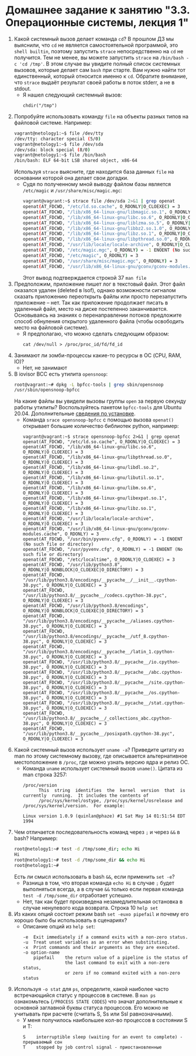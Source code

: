 # Домашнее задание к занятию "3.3. Операционные системы, лекция 1"

1. Какой системный вызов делает команда `cd`? В прошлом ДЗ мы выяснили, что `cd` не является самостоятельной  программой, это `shell builtin`, поэтому запустить `strace` непосредственно на `cd` не получится. Тем не менее, вы можете запустить `strace` на `/bin/bash -c 'cd /tmp'`. В этом случае вы увидите полный список системных вызовов, которые делает сам `bash` при старте. Вам нужно найти тот единственный, который относится именно к `cd`. Обратите внимание, что `strace` выдаёт результат своей работы в поток stderr, а не в stdout.
    - Я нашел следующий системный вызов:
        ```
        chdir("/tmp")
        ```
1. Попробуйте использовать команду `file` на объекты разных типов на файловой системе. Например:
    ```bash
    vagrant@netology1:~$ file /dev/tty
    /dev/tty: character special (5/0)
    vagrant@netology1:~$ file /dev/sda
    /dev/sda: block special (8/0)
    vagrant@netology1:~$ file /bin/bash
    /bin/bash: ELF 64-bit LSB shared object, x86-64
    ```
    Используя `strace` выясните, где находится база данных `file` на основании которой она делает свои догадки.
    - Судя по полученному мной выводу файлом базы является `/etc/magic` и `/usr/share/misc/magic.mgc`:
        ```bash
        vagrant@vagrant:~$ strace file /dev/sda 2>&1 | grep openat
        openat(AT_FDCWD, "/etc/ld.so.cache", O_RDONLY|O_CLOEXEC) = 3
        openat(AT_FDCWD, "/lib/x86_64-linux-gnu/libmagic.so.1", O_RDONLY|O_CLOEXEC) = 3
        openat(AT_FDCWD, "/lib/x86_64-linux-gnu/libc.so.6", O_RDONLY|O_CLOEXEC) = 3
        openat(AT_FDCWD, "/lib/x86_64-linux-gnu/liblzma.so.5", O_RDONLY|O_CLOEXEC) = 3
        openat(AT_FDCWD, "/lib/x86_64-linux-gnu/libbz2.so.1.0", O_RDONLY|O_CLOEXEC) = 3
        openat(AT_FDCWD, "/lib/x86_64-linux-gnu/libz.so.1", O_RDONLY|O_CLOEXEC) = 3
        openat(AT_FDCWD, "/lib/x86_64-linux-gnu/libpthread.so.0", O_RDONLY|O_CLOEXEC) = 3
        openat(AT_FDCWD, "/usr/lib/locale/locale-archive", O_RDONLY|O_CLOEXEC) = 3
        openat(AT_FDCWD, "/etc/magic.mgc", O_RDONLY) = -1 ENOENT (No such file or directory)
        openat(AT_FDCWD, "/etc/magic", O_RDONLY) = 3
        openat(AT_FDCWD, "/usr/share/misc/magic.mgc", O_RDONLY) = 3
        openat(AT_FDCWD, "/usr/lib/x86_64-linux-gnu/gconv/gconv-modules.cache", O_RDONLY) = 3
        ```
        Этот вывод подтверждается строкой 37 `man file`
1. Предположим, приложение пишет лог в текстовый файл. Этот файл оказался удален (deleted в lsof), однако возможности сигналом сказать приложению переоткрыть файлы или просто перезапустить приложение – нет. Так как приложение продолжает писать в удаленный файл, место на диске постепенно заканчивается. Основываясь на знаниях о перенаправлении потоков предложите способ обнуления открытого удаленного файла (чтобы освободить место на файловой системе).
    - Я предполагаю, что можно сделать следующим образом:
        ```
        cat /dev/null > /proc/proc_id/fd/fd_id
        ```
1. Занимают ли зомби-процессы какие-то ресурсы в ОС (CPU, RAM, IO)?
    - Нет, не занимают
1. В iovisor BCC есть утилита `opensnoop`:
    ```bash
    root@vagrant:~# dpkg -L bpfcc-tools | grep sbin/opensnoop
    /usr/sbin/opensnoop-bpfcc
    ```
    На какие файлы вы увидели вызовы группы `open` за первую секунду работы утилиты? Воспользуйтесь пакетом `bpfcc-tools` для Ubuntu 20.04. Дополнительные [сведения по установке](https://github.com/iovisor/bcc/blob/master/INSTALL.md).
    - Команда `srace opensnoop-bpfcc` с помощью вызова `openat()` открывает большие количество библиотек python, например:
        ```
        vagrant@vagrant:~$ strace opensnoop-bpfcc 2>&1 | grep openat
        openat(AT_FDCWD, "/etc/ld.so.cache", O_RDONLY|O_CLOEXEC) = 3
        openat(AT_FDCWD, "/lib/x86_64-linux-gnu/libc.so.6", O_RDONLY|O_CLOEXEC) = 3
        openat(AT_FDCWD, "/lib/x86_64-linux-gnu/libpthread.so.0", O_RDONLY|O_CLOEXEC) = 3
        openat(AT_FDCWD, "/lib/x86_64-linux-gnu/libdl.so.2", O_RDONLY|O_CLOEXEC) = 3
        openat(AT_FDCWD, "/lib/x86_64-linux-gnu/libutil.so.1", O_RDONLY|O_CLOEXEC) = 3
        openat(AT_FDCWD, "/lib/x86_64-linux-gnu/libm.so.6", O_RDONLY|O_CLOEXEC) = 3
        openat(AT_FDCWD, "/lib/x86_64-linux-gnu/libexpat.so.1", O_RDONLY|O_CLOEXEC) = 3
        openat(AT_FDCWD, "/lib/x86_64-linux-gnu/libz.so.1", O_RDONLY|O_CLOEXEC) = 3
        openat(AT_FDCWD, "/usr/lib/locale/locale-archive", O_RDONLY|O_CLOEXEC) = 3
        openat(AT_FDCWD, "/usr/lib/x86_64-linux-gnu/gconv/gconv-modules.cache", O_RDONLY) = 3
        openat(AT_FDCWD, "/usr/bin/pyvenv.cfg", O_RDONLY) = -1 ENOENT (No such file or directory)
        openat(AT_FDCWD, "/usr/pyvenv.cfg", O_RDONLY) = -1 ENOENT (No such file or directory)
        openat(AT_FDCWD, "/etc/localtime", O_RDONLY|O_CLOEXEC) = 3
        openat(AT_FDCWD, "/usr/lib/python3.8", O_RDONLY|O_NONBLOCK|O_CLOEXEC|O_DIRECTORY) = 3
        openat(AT_FDCWD, "/usr/lib/python3.8/encodings/__pycache__/__init__.cpython-38.pyc", O_RDONLY|O_CLOEXEC) = 3
        openat(AT_FDCWD, "/usr/lib/python3.8/__pycache__/codecs.cpython-38.pyc", O_RDONLY|O_CLOEXEC) = 3
        openat(AT_FDCWD, "/usr/lib/python3.8/encodings", O_RDONLY|O_NONBLOCK|O_CLOEXEC|O_DIRECTORY) = 3
        openat(AT_FDCWD, "/usr/lib/python3.8/encodings/__pycache__/aliases.cpython-38.pyc", O_RDONLY|O_CLOEXEC) = 3
        openat(AT_FDCWD, "/usr/lib/python3.8/encodings/__pycache__/utf_8.cpython-38.pyc", O_RDONLY|O_CLOEXEC) = 3
        openat(AT_FDCWD, "/usr/lib/python3.8/encodings/__pycache__/latin_1.cpython-38.pyc", O_RDONLY|O_CLOEXEC) = 3
        openat(AT_FDCWD, "/usr/lib/python3.8/__pycache__/io.cpython-38.pyc", O_RDONLY|O_CLOEXEC) = 3
        openat(AT_FDCWD, "/usr/lib/python3.8/__pycache__/abc.cpython-38.pyc", O_RDONLY|O_CLOEXEC) = 3
        openat(AT_FDCWD, "/usr/lib/python3.8/__pycache__/site.cpython-38.pyc", O_RDONLY|O_CLOEXEC) = 3
        openat(AT_FDCWD, "/usr/lib/python3.8/__pycache__/os.cpython-38.pyc", O_RDONLY|O_CLOEXEC) = 3
        openat(AT_FDCWD, "/usr/lib/python3.8/__pycache__/stat.cpython-38.pyc", O_RDONLY|O_CLOEXEC) = 3
        openat(AT_FDCWD, "/usr/lib/python3.8/__pycache__/_collections_abc.cpython-38.pyc", O_RDONLY|O_CLOEXEC) = 3
        openat(AT_FDCWD, "/usr/lib/python3.8/__pycache__/posixpath.cpython-38.pyc", O_RDONLY|O_CLOEXEC) = 3
        ```
1. Какой системный вызов использует `uname -a`? Приведите цитату из man по этому системному вызову, где описывается альтернативное местоположение в `/proc`, где можно узнать версию ядра и релиз ОС.
    - Команда `uname` использует системный вызов `uname()`. Цитата из man строка 3257:
        ```
        /proc/version
              This  string  identifies  the  kernel  version  that  is  currently  running.  It includes the contents of
              /proc/sys/kernel/ostype, /proc/sys/kernel/osrelease and /proc/sys/kernel/version.  For example:

        Linux version 1.0.9 (quinlan@phaze) #1 Sat May 14 01:51:54 EDT 1994
        ```
1. Чем отличается последовательность команд через `;` и через `&&` в bash? Например:
    ```bash
    root@netology1:~# test -d /tmp/some_dir; echo Hi
    Hi
    root@netology1:~# test -d /tmp/some_dir && echo Hi
    root@netology1:~#
    ```
    Есть ли смысл использовать в bash `&&`, если применить `set -e`?
    - Разница в том, что вторая команда `echo Hi` в случае `;` будет выполняться всегда, а в случае `&&` только если первая команда `test -d /tmp/some_dir` отработает успешно.
    - Нет, так как будет произведена незамедлительная остановка в случае ненулевого кода возврата. Строка 10 `help set`
1. Из каких опций состоит режим bash `set -euxo pipefail` и почему его хорошо было бы использовать в сценариях?
    - Описание опций из `help set`:
        ```
        -e  Exit immediately if a command exits with a non-zero status.
        -u  Treat unset variables as an error when substituting.
        -x  Print commands and their arguments as they are executed.
        -o option-name
            pipefail    the return value of a pipeline is the status of
                        the last command to exit with a non-zero status,
                        or zero if no command exited with a non-zero status
        ```
1. Используя `-o stat` для `ps`, определите, какой наиболее часто встречающийся статус у процессов в системе. В `man ps` ознакомьтесь (`/PROCESS STATE CODES`) что значат дополнительные к основной заглавной буквы статуса процессов. Его можно не учитывать при расчете (считать S, Ss или Ssl равнозначными).
    - У меня получилось наибольшее кол-во процессов в состоянии S и T:
        ```
        S    interruptible sleep (waiting for an event to complete) - прерываемый сон
        T    stopped by job control signal - приостановленные
        ```
 